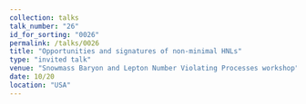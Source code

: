 ```yaml
---
collection: talks
talk_number: "26"
id_for_sorting: "0026"
permalink: /talks/0026
title: "Opportunities and signatures of non-minimal HNLs" 
type: "invited talk"
venue: "Snowmass Baryon and Lepton Number Violating Processes workshop"
date: 10/20
location: "USA"
---
```

